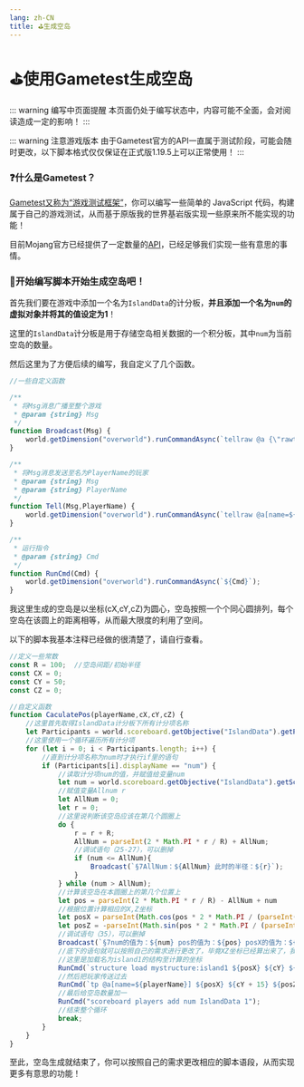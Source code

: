 ```yaml
---
lang: zh-CN
title: ⛳生成空岛
---
```

# ⛳使用Gametest生成空岛

::: warning 编写中页面提醒
本页面仍处于编写状态中，内容可能不全面，会对阅读造成一定的影响！
:::

::: warning 注意游戏版本
由于Gametest官方的API一直属于测试阶段，可能会随时更改，以下脚本格式仅仅保证在正式版1.19.5上可以正常使用！
:::


### ❓什么是Gametest？

[Gametest又称为“游戏测试框架”](https://learn.microsoft.com/zh-cn/minecraft/creator/documents/gametestgettingstarted)，你可以编写一些简单的 JavaScript 代码，构建属于自己的游戏测试，从而基于原版我的世界基岩版实现一些原来所不能实现的功能！

目前Mojang官方已经提供了一定数量的[API](https://learn.microsoft.com/zh-cn/minecraft/creator/scriptapi/)，已经足够我们实现一些有意思的事情。

### 🚃开始编写脚本开始生成空岛吧！

首先我们要在游戏中添加一个名为`IslandData`的计分板，**并且添加一个名为`num`的虚拟对象并将其的值设定为1**！

这里的`IslandData`计分板是用于存储空岛相关数据的一个积分板，其中`num`为当前空岛的数量。

然后这里为了方便后续的编写，我自定义了几个函数。

```js
//一些自定义函数

/**
 * 将Msg消息广播至整个游戏
 * @param {string} Msg
 */
function Broadcast(Msg) {
    world.getDimension("overworld").runCommandAsync(`tellraw @a {\"rawtext\":[{\"text\":\"${Msg}\"}]}`);
}

/**
 * 将Msg消息发送至名为PlayerName的玩家
 * @param {string} Msg
 * @param {string} PlayerName
 */
function Tell(Msg,PlayerName) {
    world.getDimension("overworld").runCommandAsync(`tellraw @a[name=${PlayerName}] {\"rawtext\":[{\"text\":\"${Msg}\"}]}`);
}

/**
 * 运行指令
 * @param {string} Cmd
 */
function RunCmd(Cmd) {
    world.getDimension("overworld").runCommandAsync(`${Cmd}`);
}
```

我这里生成的空岛是以坐标(cX,cY,cZ)为圆心，空岛按照一个个同心圆排列，每个空岛在该圆上的距离相等，从而最大限度的利用了空间。

以下的脚本我基本注释已经做的很清楚了，请自行查看。

```js
//定义一些常数
const R = 100;  //空岛间距/初始半径
const CX = 0;
const CY = 50;
const CZ = 0;

//自定义函数
function CaculatePos(playerName,cX,cY,cZ) {
    //这里首先取得IslandData计分板下所有计分项名称
    let Participants = world.scoreboard.getObjective("IslandData").getParticipants()
    //这里使用一个循环遍历所有计分项
    for (let i = 0; i < Participants.length; i++) {
        //直到计分项名称为num时才执行if里的语句
        if (Participants[i].displayName == "num") {
            //读取计分项num的值，并赋值给变量num
            let num = world.scoreboard.getObjective("IslandData").getScore(Participants[i]);
            //赋值变量Allnum r
            let AllNum = 0;
            let r = 0;
            //这里说判断该空岛应该在第几个圆圈上
            do {
                r = r + R;
                AllNum = parseInt(2 * Math.PI * r / R) + AllNum;
                //调试语句（25-27），可以删掉
                if (num <= AllNum){
                    Broadcast(`§7AllNum：${AllNum} 此时的半径：${r}`);
                }
            } while (num > AllNum);
            //计算该空岛在本圆圈上的第几个位置上
            let pos = parseInt(2 * Math.PI * r / R) - AllNum + num
            //根据位置计算相应的X,Z坐标
            let posX = parseInt(Math.cos(pos * 2 * Math.PI / (parseInt(2 * Math.PI * r / R))) * r) + cX;
            let posZ = -parseInt(Math.sin(pos * 2 * Math.PI / (parseInt(2 * Math.PI * r / R))) * r) + cZ;
            //调试语句（35），可以删掉
            Broadcast(`§7num的值为：${num} pos的值为：${pos} posX的值为：${posX} posZ的值为：${posZ}`);
            //底下的语句就可以按照自己的需求进行更改了，毕竟XZ坐标已经算出来了，我这里的仅供参考
            //这里是加载名为island1的结构至计算的坐标
            RunCmd(`structure load mystructure:island1 ${posX} ${cY} ${posZ}`);
            //然后把玩家传送过去
            RunCmd(`tp @a[name=${playerName}] ${posX} ${cY + 15} ${posZ}`);
            //最后给空岛数量加一
            RunCmd("scoreboard players add num IslandData 1");
            //结束整个循环
            break;
        }
    }
}
```

至此，空岛生成就结束了，你可以按照自己的需求更改相应的脚本语段，从而实现更多有意思的功能！